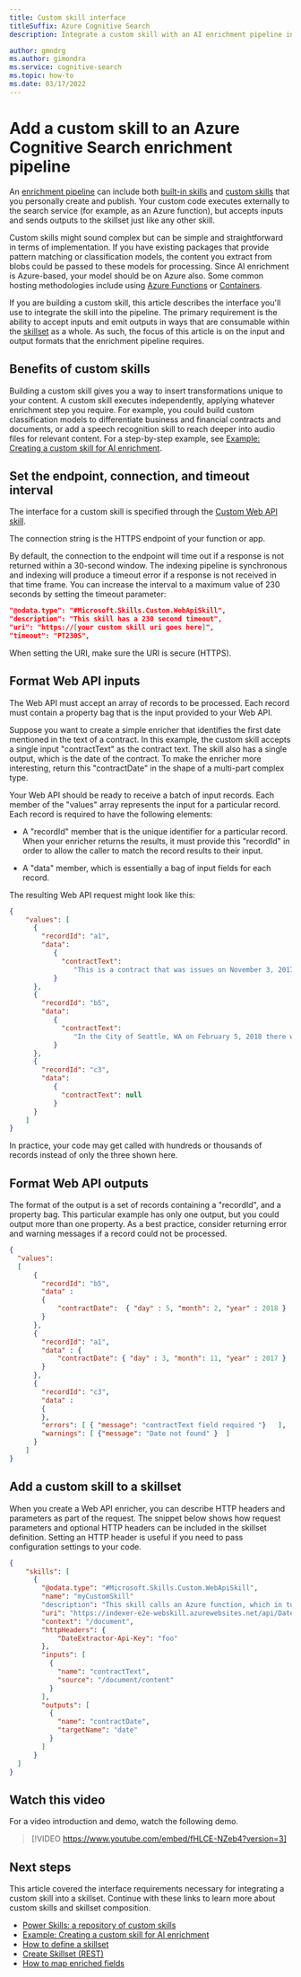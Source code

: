 ```yaml
---
title: Custom skill interface
titleSuffix: Azure Cognitive Search
description: Integrate a custom skill with an AI enrichment pipeline in Azure Cognitive Search through a web interface that defines compatible inputs and outputs in a skillset.

author: gmndrg
ms.author: gimondra
ms.service: cognitive-search
ms.topic: how-to
ms.date: 03/17/2022
---
```


# Add a custom skill to an Azure Cognitive Search enrichment pipeline

An [enrichment pipeline](cognitive-search-concept-intro.md) can include both [built-in skills](cognitive-search-predefined-skills.md) and [custom skills](cognitive-search-custom-skill-web-api.md) that you personally create and publish. Your custom code executes externally to the search service (for example, as an Azure function), but accepts inputs and sends outputs to the skillset just like any other skill.

Custom skills might sound complex but can be simple and straightforward in terms of implementation. If you have existing packages that provide pattern matching or classification models, the content you extract from blobs could be passed to these models for processing. Since AI enrichment is Azure-based, your model should be on Azure also. Some common hosting methodologies include using [Azure Functions](cognitive-search-create-custom-skill-example.md) or [Containers](https://github.com/Microsoft/SkillsExtractorCognitiveSearch).

If you are building a custom skill, this article describes the interface you'll use to integrate the skill into the pipeline. The primary requirement is the ability to accept inputs and emit outputs in ways that are consumable within the [skillset](cognitive-search-defining-skillset.md) as a whole. As such, the focus of this article is on the input and output formats that the enrichment pipeline requires.

## Benefits of custom skills

Building a custom skill gives you a way to insert transformations unique to your content. A custom skill executes independently, applying whatever enrichment step you require. For example, you could build custom classification models to differentiate business and financial contracts and documents, or add a speech recognition skill to reach deeper into audio files for relevant content. For a step-by-step example, see [Example: Creating a custom skill for AI enrichment](cognitive-search-create-custom-skill-example.md).

## Set the endpoint, connection, and timeout interval

The interface for a custom skill is specified through the [Custom Web API skill](cognitive-search-custom-skill-web-api.md).

The connection string is the HTTPS endpoint of your function or app. 

By default, the connection to the endpoint will time out if a response is not returned within a 30-second window. The indexing pipeline is synchronous and indexing will produce a timeout error if a response is not received in that time frame. You can increase the interval to a maximum value of 230 seconds by setting the timeout parameter:

```json
"@odata.type": "#Microsoft.Skills.Custom.WebApiSkill",
"description": "This skill has a 230 second timeout",
"uri": "https://[your custom skill uri goes here]",
"timeout": "PT230S",
```

When setting the URI, make sure the URI is secure (HTTPS).

## Format Web API inputs

The Web API must accept an array of records to be processed. Each record must contain a property bag that is the input provided to your Web API. 

Suppose you want to create a simple enricher that identifies the first date mentioned in the text of a contract. In this example, the custom skill accepts a single input "contractText" as the contract text. The skill also has a single output, which is the date of the contract. To make the enricher more interesting, return this "contractDate" in the shape of a multi-part complex type.

Your Web API should be ready to receive a batch of input records. Each member of the "values" array represents the input for a particular record. Each record is required to have the following elements:

+ A "recordId" member that is the unique identifier for a particular record. When your enricher returns the results, it must provide this "recordId" in order to allow the caller to match the record results to their input.

+ A "data" member, which is essentially a bag of input fields for each record.

The resulting Web API request might look like this:

```json
{
    "values": [
      {
        "recordId": "a1",
        "data":
           {
             "contractText": 
                "This is a contract that was issues on November 3, 2017 and that involves... "
           }
      },
      {
        "recordId": "b5",
        "data":
           {
             "contractText": 
                "In the City of Seattle, WA on February 5, 2018 there was a decision made..."
           }
      },
      {
        "recordId": "c3",
        "data":
           {
             "contractText": null
           }
      }
    ]
}
```

In practice, your code may get called with hundreds or thousands of records instead of only the three shown here.

## Format Web API outputs

The format of the output is a set of records containing a "recordId", and a property bag. This particular example has only one output, but you could output more than one property. As a best practice, consider returning error and warning messages if a record could not be processed.

```json
{
  "values": 
  [
      {
        "recordId": "b5",
        "data" : 
        {
            "contractDate":  { "day" : 5, "month": 2, "year" : 2018 }
        }
      },
      {
        "recordId": "a1",
        "data" : {
            "contractDate": { "day" : 3, "month": 11, "year" : 2017 }                    
        }
      },
      {
        "recordId": "c3",
        "data" : 
        {
        },
        "errors": [ { "message": "contractText field required "}   ],  
        "warnings": [ {"message": "Date not found" }  ]
      }
    ]
}
```

## Add a custom skill to a skillset

When you create a Web API enricher, you can describe HTTP headers and parameters as part of the request. The snippet below shows how request parameters and optional HTTP headers can be included in the skillset definition. Setting an HTTP header is useful if you need to pass configuration settings to your code.

```json
{
    "skills": [
      {
        "@odata.type": "#Microsoft.Skills.Custom.WebApiSkill",
        "name": "myCustomSkill"
        "description": "This skill calls an Azure function, which in turn calls TA sentiment",
        "uri": "https://indexer-e2e-webskill.azurewebsites.net/api/DateExtractor?language=en",
        "context": "/document",
        "httpHeaders": {
            "DateExtractor-Api-Key": "foo"
        },
        "inputs": [
          {
            "name": "contractText",
            "source": "/document/content"
          }
        ],
        "outputs": [
          {
            "name": "contractDate",
            "targetName": "date"
          }
        ]
      }
  ]
}
```

## Watch this video

For a video introduction and demo, watch the following demo.

> [!VIDEO https://www.youtube.com/embed/fHLCE-NZeb4?version=3]

## Next steps

This article covered the interface requirements necessary for integrating a custom skill into a skillset. Continue with these links to learn more about custom skills and skillset composition.

+ [Power Skills: a repository of custom skills](https://github.com/Azure-Samples/azure-search-power-skills)
+ [Example: Creating a custom skill for AI enrichment](cognitive-search-create-custom-skill-example.md)
+ [How to define a skillset](cognitive-search-defining-skillset.md)
+ [Create Skillset (REST)](/rest/api/searchservice/create-skillset)
+ [How to map enriched fields](cognitive-search-output-field-mapping.md)